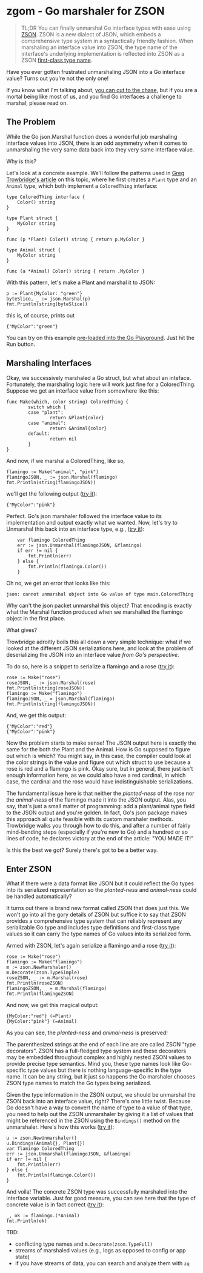 # zgom - Go marshaler for ZSON

> TL;DR You can finally unmarshal Go interface types with ease using
> [ZSON](https://github.com/brimsec/zq/blob/master/zng/docs/zson.md).
> ZSON is a new dialect of JSON, which embeds a comprehensive
> type system in a syntactically friendly fashion.
> When marshaling an interface value into ZSON, the
> type name of the interface's underlying implementation is reflected
> into ZSON as a ZSON
> [first-class type name](https://github.com/brimsec/zq/blob/master/zng/docs/zson.md#25-type-definitions).

Have you ever gotten frustrated unmarshaling JSON into a Go interface value?
Turns out you're not the only one!

If you know what I'm talking about,
[you can cut to the chase](#enter-zson), but if you are a mortal being
like most of us, and you find Go interfaces a challenge to marshal, please read on.

## The Problem

While the Go json.Marshal function does a wonderful job marshaling interface
values into JSON, there is an odd asymmetry when it comes to unmarshaling the
very same data back into they very same interface value.

Why is this?

Let's look at a concrete example.  We'll follow the patterns used in
[Greg Trowbridge's article](http://gregtrowbridge.com/golang-json-serialization-with-interfaces/)
on this topic, where he first creates a `Plant` type and an `Animal` type, which
both implement a `ColoredThing` interface:
```
type ColoredThing interface {  
    Color() string
}

type Plant struct {  
    MyColor string
}

func (p *Plant) Color() string { return p.MyColor }

type Animal struct {  
    MyColor string
}

func (a *Animal) Color() string { return .MyColor }

```
With this pattern, let's make a Plant and marshal it to JSON:
```
p := Plant{MyColor: "green"}
byteSlice, _ := json.Marshal(p)
fmt.Println(string(byteSlice))
```
this is, of course, prints out
```
{"MyColor":"green"}
```
You can try on this example
[pre-loaded into the Go Playground](https://play.golang.org/p/9tBwzh2WTZm).
Just hit the Run button.

## Marshaling Interfaces

Okay, we successively marshaled a Go struct, but what about an inteface.
Fortunately, the marshaling logic here will work just fine for a ColoredThing.
Suppose we get an interface value from somewhere like this:
```
func Make(which, color string) ColoredThing {
        switch which {
        case "plant":
                return &Plant{color}
        case "animal":
                return &Animal{color}
        default:
                return nil
        }
}
```
And now, if we marshal a ColoredThing, like so,
```
flamingo := Make("animal", "pink")
flamingoJSON, _ := json.Marshal(flamingo)
fmt.Println(string(flamingoJSON))
```
we'll get the following output
([try it](https://play.golang.org/p/sodGUg71_58)):
```
{"MyColor":"pink"}
```
Perfect.  Go's json marshaler followed the interface value to its implementation
and output exactly what we wanted.  Now, let's try to Unmarshal this back
into an interface type, e.g.,
([try it](https://play.golang.org/p/Rt1vlEZh2lO)):
```
	var flamingo ColoredThing
	err := json.Unmarshal(flamingoJSON, &flamingo)
	if err != nil {
		fmt.Println(err)
	} else {
		fmt.Println(flamingo.Color())
	}
```
Oh no, we get an error that looks like this:
```
json: cannot unmarshal object into Go value of type main.ColoredThing
```
Why can't the json packet unmarshal this object?  That encoding is exactly
what the Marshal function produced when we marshalled the flamingo object
in the first place.

What gives?

Trowbridge adroitly boils this all down a very simple technique: what if
we looked at the different JSON serializations here, and look at the problem
of deserializing the JSON into an interface value _from Go's perspective_.

To do so, here is a snippet to serialize a flamingo and a rose
([try it]([https://play.golang.org/p/WgEUuC_XcQW)):
```
rose := Make("rose")
roseJSON, _ := json.Marshal(rose)
fmt.Println(string(roseJSON))
flamingo := Make("flamingo")
flamingoJSON, _ = json.Marshal(flamingo)
fmt.Println(string(flamingoJSON))
```
And, we get this output:
```
{"MyColor":"red"}
{"MyColor":"pink"}
```
Now the problem starts to make sense!  The JSON output here is exactly the same for the
both the Plant and the Animal.  How is Go supposed to figure out which is which?
You might say, in this case, the compiler could look at the color strings in the
value and figure out which struct to use because a rose is red and a flamingo is pink.
Okay sure, but in general, there just isn't enough information here, as we could also have
a red cardinal, in which case, the cardinal and the rose would have
indistinguishable serializations.

The fundamental issue here is that neither the _planted-ness_ of the rose nor
the _animal-ness_ of the flamingo made it into the JSON output.  Alas, you say,
that's just a small matter of programming: add a plant/animal type field to the
JSON output and you're golden.  In fact, Go's json package makes this approach
all quite feasible with its custom marshaler methods.  Trowbridge walks you through
how to do this, and after a number of fairly mind-bending steps (especially if
you're new to Go) and a hundred or so lines of code, he declares victory
at the end of the article: "YOU MADE IT!"

Is this the best we got?  Surely there's got to be a better way.

## Enter ZSON

What if there were a data format like JSON but it could reflect the
Go types into its serialized representation so the _planted-ness_
and _animal-ness_ could be handled automatically?

It turns out there is brand new format called ZSON that does just this.
We won't go into all the gory details of ZSON but suffice it to say that
ZSON provides a comprehensive type system that can reliably represent
any serializable Go type and includes type definitions and first-class
type values so it can carry the type names of Go values into its
serialized form.

Armed with ZSON, let's again serialize a flamingo and a rose
([try it]([https://TBD)):
```
rose := Make("rose")
flamingo := Make("flamingo")
m := zson.NewMarshaler()
m.Decorate(zson.TypeSimple)
roseZSON, _ := m.Marshal(rose)
fmt.Println(roseZSON)
flamingoZSON, _ = m.Marshal(flamingo)
fmt.Println(flamingoZSON)
```
And now, we get this magical output:
```
{MyColor:"red"} (=Plant)
{MyColor:"pink"} (=Animal)
```
As you can see, the _planted-ness_ and _animal-ness_ is preserved!

The parenthesized strings at the end of each line are are called ZSON
"type decorators".  ZSON has a full-fledged type system and these decorators
may be embedded throughout complex and highly nested ZSON values to provide
precise type semantics.  Mind you, these type names look like Go-specific
type values but there is nothing language-specific in the type name.  It can
be any string, but it just so happens the Go marshaler chooses ZSON type names
to match the Go types being serialized.

Given the type information in the ZSON output, we should be unmarshal the
ZSON back into an interface value, right?  There's one little twist.
Because Go doesn't have a way to convert the name of type to a value of that
type, you need to help out the ZSON unmarshaler by giving it a list
of values that might be referenced in the ZSON using the `Bindings()`
method on the unmarshaler.  Here's how this works
([try it]([https://TBD)):
```
u := zson.NewUnmarshaler()
u.Bindings(Animal{}, Plant{})
var flamingo ColoredThing
err := json.Unmarshal(flamingoJSON, &flamingo)
if err != nil {
	fmt.Println(err)
} else {
	fmt.Println(flamingo.Color())
}
```
And voila!  The concrete ZSON type was successfully marshaled into the
interface variable.  Just for good measure, you can see here that
the type of concrete value is in fact correct
([try it]([https://TBD)):
```
_, ok := flamingo.(*Animal)
fmt.Println(ok)
```

TBD:
* conflicting type names and `m.Decorate(zson.TypeFull)`
* streams of marshaled values (e.g., logs as opposed to config or app state)
* if you have streams of data, you can search and analyze them with `zq`
